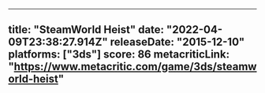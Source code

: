 
---
title: "SteamWorld Heist"
date: "2022-04-09T23:38:27.914Z"
releaseDate: "2015-12-10"
platforms: ["3ds"]
score: 86
metacriticLink: "https://www.metacritic.com/game/3ds/steamworld-heist"
---
